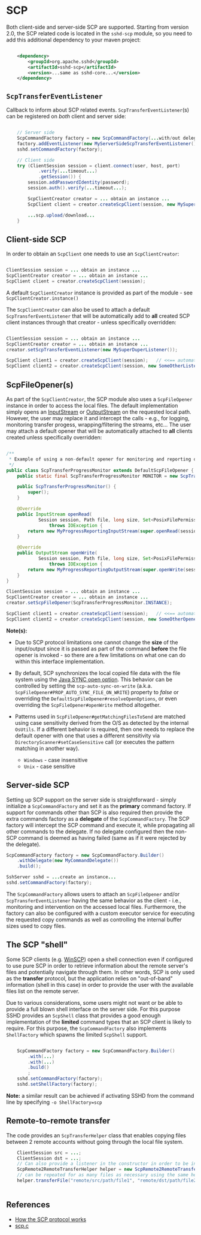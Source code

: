 # SCP

Both client-side and server-side SCP are supported. Starting from version 2.0, the SCP related code is located in the `sshd-scp` module, so you need
to add this additional dependency to your maven project:

```xml

    <dependency>
        <groupId>org.apache.sshd</groupId>
        <artifactId>sshd-scp</artifactId>
        <version>...same as sshd-core...</version>
    </dependency>

```

## `ScpTransferEventListener`

Callback to inform about SCP related events. `ScpTransferEventListener`(s) can be registered on *both* client and server side:

```java

    // Server side
    ScpCommandFactory factory = new ScpCommandFactory(...with/out delegate..);
    factory.addEventListener(new MyServerSideScpTransferEventListener());
    sshd.setCommandFactory(factory);

    // Client side
    try (ClientSession session = client.connect(user, host, port)
            .verify(...timeout...)
            .getSession()) {
        session.addPasswordIdentity(password);
        session.auth().verify(...timeout...);

        ScpClientCreator creator = ... obtain an instance ...
        ScpClient client = creator.createScpClient(session, new MySuperDuperListener());

        ...scp.upload/download...
    }
```

## Client-side SCP

In order to obtain an `ScpClient` one needs to use an `ScpClientCreator`:

```java

ClientSession session = ... obtain an instance ...
ScpClientCreator creator = ... obtain an instance ...
ScpClient client = creator.createScpClient(session);

```

A default `ScpClientCreator` instance is provided as part of the module - see `ScpClientCreator.instance()`

The `ScpClientCreator` can also be used to attach a default `ScpTransferEventListener` that will be automatically
add to **all** created SCP client instances through that creator - unless specifically overridden:

```java

ClientSession session = ... obtain an instance ...
ScpClientCreator creator = ... obtain an instance ...
creator.setScpTransferEventListener(new MySuperDuperListener());

ScpClient client1 = creator.createScpClient(session);   // <<== automatically uses MySuperDuperListener
ScpClient client2 = creator.createScpClient(session, new SomeOtherListener());   // <<== uses SomeOtherListener instead of MySuperDuperListener

```

## ScpFileOpener(s)

As part of the `ScpClientCreator`, the SCP module also uses a `ScpFileOpener` instance in order to access
the local files. The default implementation simply opens an [InputStream](https://docs.oracle.com/javase/8/docs/api/java/io/InputStream.html)
or [OutputStream](https://docs.oracle.com/javase/8/docs/api/java/io/OutputStream.html) on the requested local path. However,
the user may replace it and intercept the calls - e.g., for logging, monitoring transfer progess, wrapping/filtering the streams, etc...
The user may attach a default opener that will be automatically attached to **all** clients created unless specifically overridden:

```java

/**
 * Example of using a non-default opener for monitoring and reporting on transfer progress
 */
public class ScpTransferProgressMonitor extends DefaultScpFileOpener {
    public static final ScpTransferProgressMonitor MONITOR = new ScpTransferProgressMonitor();

    public ScpTransferProgressMonitor() {
        super();
    }

    @Override
    public InputStream openRead(
            Session session, Path file, long size, Set<PosixFilePermission> permissions, OpenOption... options)
                throws IOException {
        return new MyProgressReportingInputStream(super.openRead(session, file, size, permissions, options), size /* how much is expected */);
    }

    @Override
    public OutputStream openWrite(
            Session session, Path file, long size, Set<PosixFilePermission> permissions, OpenOption... options)
                throws IOException {
        return new MyProgressReportingOutputStream(super.openWrite(session, file, size, permissions, options), size /* how much is expected */);
    }
}

ClientSession session = ... obtain an instance ...
ScpClientCreator creator = ... obtain an instance ...
creator.setScpFileOpener(ScpTransferProgressMonitor.INSTANCE);

ScpClient client1 = creator.createScpClient(session);   // <<== automatically uses ScpTransferProgressMonitor
ScpClient client2 = creator.createScpClient(session, new SomeOtherOpener());   // <<== uses SomeOtherOpener instead of ScpTransferProgressMonitor

```

**Note(s):**

* Due to SCP protocol limitations one cannot change the **size** of the input/output since it is passed as part of the command
**before** the file opener is invoked - so there are a few limitations on what one can do within this interface implementation.

* By default, SCP synchronizes the local copied file data with the file system using the [Java SYNC open option](https://docs.oracle.com/javase/8/docs/api/java/nio/file/StandardOpenOption.html#SYNC).
This behavior can be controlled by setting the `scp-auto-sync-on-write` (a.k.a. `ScpFileOpener#PROP_AUTO_SYNC_FILE_ON_WRITE`) property to _false_
or overriding the `DefaultScpFileOpener#resolveOpenOptions`, or even overriding the `ScpFileOpener#openWrite` method altogether.

* Patterns used in `ScpFileOpener#getMatchingFilesToSend` are matched using case sensitivity derived from the O/S as detected by
the internal `OsUtils`. If a different behavior is required, then one needs to replace the default opener with one that uses a
different sensitivity via `DirectoryScanner#setCaseSensitive` call (or executes the pattern matching in another way).

    * `Windows` - case insensitive
    * `Unix` - case sensitive

## Server-side SCP

Setting up SCP support on the server side is straightforward - simply initialize a `ScpCommandFactory` and
set it as the **primary** command factory. If support for commands other than SCP is also required then provide
the extra commands factory as a **delegate** of the `ScpCommandFactory`. The SCP factory will intercept the SCP
command and execute it, while propagating all other commands to the delegate. If no delegate configured then the
non-SCP command is deemed as having failed (same as if it were rejected by the delegate).

```java
ScpCommandFactory factory = new ScpCommandFactory.Builder()
    .withDelegate(new MyCommandDelegate())
    .build();

SshServer sshd = ...create an instance...
sshd.setCommandFactory(factory);
```

The `ScpCommandFactory` allows users to attach an `ScpFileOpener` and/or `ScpTransferEventListener` having the same behavior as the client - i.e.,
monitoring and intervention on the accessed local files. Furthermore, the factory can also be configured with a custom executor service for
executing the requested copy commands as well as controlling the internal buffer sizes used to copy files.

## The SCP "shell"

Some SCP clients (e.g. [WinSCP](https://winscp.net/)) open a shell connection even if configured to use pure SCP in order to retrieve information
about the remote server's files and potentially navigate through them. In other words, SCP is only used as the **transfer** protocol, but
the application relies on "out-of-band" information (shell in this case) in order to provide the user with the available files list on the
remote server.

Due to various considerations, some users might not want or be able to provide a full blown shell interface on the server side. For this
purpose SSHD provides an `ScpShell` class that provides a good enough implementation of the **limited** command types that an SCP client
is likely to require. For this purpose, the `ScpCommandFactory` also implements `ShellFactory` which spawns the limited `ScpShell` support.


```java

    ScpCommandFactory factory = new ScpCommandFactory.Builder()
        .with(...)
        .with(...)
        .build()
        ;
    sshd.setCommandFactory(factory);
    sshd.setShellFactory(factory);
```

**Note:** a similar result can be achieved if activating SSHD from the command line by specifying `-o ShellFactory=scp`

## Remote-to-remote transfer

The code provides an `ScpTransferHelper` class that enables copying files between 2 remote accounts without going through
the local file system.

```java
    ClientSession src = ...;
    ClientSession dst = ...;
    // Can also provide a listener in the constructor in order to be informed of the actual transfer progress
    ScpRemote2RemoteTransferHelper helper = new ScpRemote2RemoteTransferHelper(src, dst);
    // can be repeated for as many files as necessary using the same helper
    helper.transferFile("remote/src/path/file1", "remote/dst/path/file2");
    
```

## References

* [How the SCP protocol works](https://chuacw.ath.cx/development/b/chuacw/archive/2019/02/04/how-the-scp-protocol-works.aspx)
* [scp.c](https://github.com/cloudsigma/illumos-omnios/blob/master/usr/src/cmd/ssh/scp/scp.c)
